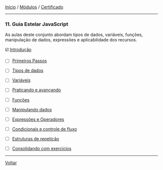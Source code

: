 [Início](https://github.com/Thalyalm/rocketseat-trilha-fundamentar) /
[Módulos](https://github.com/Thalyalm/rocketseat-trilha-fundamentar/tree/main/modulos/readme.md) /
[Certificado](https://github.com/Thalyalm/rocketseat-trilha-fundamentar/tree/main/certificado)

---

### 11. Guia Estelar JavaScript

As aulas deste conjunto abordam tipos de dados, variáveis, funções, manipulação de dados, expressões e aplicabilidade dos recursos.

:ballot_box_with_check: [Introdução](/modulos/guia-estelar-javascript/introducao/readme.md)

- [ ] [Primeiros Passos](/modulos/guia-estelar-javascript/primeiros-passos/readme.md)

- [ ] [Tipos de dados](/modulos/guia-estelar-javascript/tipos-de-dados/readme.md)

- [ ] [Variáveis](/modulos/guia-estelar-javascript/variaveis/readme.md)

- [ ] [Praticando e avançando](/modulos/guia-estelar-javascript/praticando-e-avancando/readme.md)

- [ ] [Funções](/modulos/guia-estelar-javascript/funcoes/readme.md)

- [ ] [Manipulando dados](/modulos/guia-estelar-javascript/manipulando-dados/readme.md)

- [ ] [Expressões e Operadores](/modulos/guia-estelar-javascript/expressoes-e-operadores/readme.md)

- [ ] [Condicionais e controle de fluxo](/modulos/guia-estelar-javascript/condicionais-e-controle-de-fluxo/readme.md)

- [ ] [Estruturas de repetição](/modulos/guia-estelar-javascript/estruturas-de-repeticao/readme.md)

- [ ] [Consolidando com exercícios](/modulos/guia-estelar-javascript/consolidando-com-exercicios/readme.md)

---

[Voltar](/modulos/readme.md)